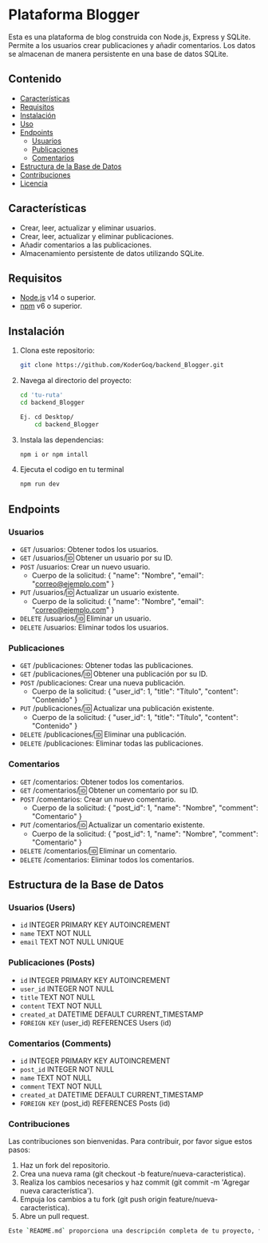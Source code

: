# Plataforma Blogger

Esta es una plataforma de blog construida con Node.js, Express y SQLite. Permite a los usuarios crear publicaciones y añadir comentarios. Los datos se almacenan de manera persistente en una base de datos SQLite.

## Contenido

- [Características](#características)
- [Requisitos](#requisitos)
- [Instalación](#instalación)
- [Uso](#uso)
- [Endpoints](#endpoints)
  - [Usuarios](#usuarios)
  - [Publicaciones](#publicaciones)
  - [Comentarios](#comentarios)
- [Estructura de la Base de Datos](#estructura-de-la-base-de-datos)
- [Contribuciones](#contribuciones)
- [Licencia](#licencia)

## Características

- Crear, leer, actualizar y eliminar usuarios.
- Crear, leer, actualizar y eliminar publicaciones.
- Añadir comentarios a las publicaciones.
- Almacenamiento persistente de datos utilizando SQLite.

## Requisitos

- [Node.js](https://nodejs.org/) v14 o superior.
- [npm](https://www.npmjs.com/) v6 o superior.

## Instalación

1. Clona este repositorio:
   ```sh
   git clone https://github.com/KoderGoq/backend_Blogger.git
   
2. Navega al directorio del proyecto:
    ```sh 
    cd 'tu-ruta'
    cd backend_Blogger
    
    Ej. cd Desktop/
        cd backend_Blogger
   
3. Instala las dependencias:
    ```sh
    npm i or npm intall
    
4. Ejecuta el codigo en tu terminal
    ```sh
    npm run dev


## Endpoints

### Usuarios
- `GET` /usuarios: Obtener todos los usuarios.
- `GET` /usuarios/:id: Obtener un usuario por su ID.
- `POST` /usuarios: Crear un nuevo usuario.
    - Cuerpo de la solicitud: { "name": "Nombre", "email": "correo@ejemplo.com" }
- `PUT` /usuarios/:id: Actualizar un usuario existente.
    - Cuerpo de la solicitud: { "name": "Nombre", "email": "correo@ejemplo.com" }
- `DELETE` /usuarios/:id: Eliminar un usuario.
- `DELETE` /usuarios: Eliminar todos los usuarios.

### Publicaciones
- `GET` /publicaciones: Obtener todas las publicaciones.
- `GET` /publicaciones/:id: Obtener una publicación por su ID.
- `POST` /publicaciones: Crear una nueva publicación.
    - Cuerpo de la solicitud: { "user_id": 1, "title": "Título", "content": "Contenido" }
- `PUT` /publicaciones/:id: Actualizar una publicación existente.
    - Cuerpo de la solicitud: { "user_id": 1, "title": "Título", "content": "Contenido" }
- `DELETE` /publicaciones/:id: Eliminar una publicación.
- `DELETE` /publicaciones: Eliminar todas las publicaciones.

### Comentarios
- `GET` /comentarios: Obtener todos los comentarios.
- `GET` /comentarios/:id: Obtener un comentario por su ID.
- `POST` /comentarios: Crear un nuevo comentario.
    - Cuerpo de la solicitud: { "post_id": 1, "name": "Nombre", "comment": "Comentario" }
- `PUT` /comentarios/:id: Actualizar un comentario existente.
    - Cuerpo de la solicitud: { "post_id": 1, "name": "Nombre", "comment": "Comentario" }
- `DELETE` /comentarios/:id: Eliminar un comentario.
- `DELETE` /comentarios: Eliminar todos los comentarios.

## Estructura de la Base de Datos
### Usuarios (Users)
- `id` INTEGER PRIMARY KEY AUTOINCREMENT
- `name` TEXT NOT NULL
- `email` TEXT NOT NULL UNIQUE

### Publicaciones (Posts)
- `id` INTEGER PRIMARY KEY AUTOINCREMENT
- `user_id` INTEGER NOT NULL
- `title` TEXT NOT NULL
- `content` TEXT NOT NULL
- `created_at` DATETIME DEFAULT CURRENT_TIMESTAMP
- `FOREIGN KEY` (user_id) REFERENCES Users (id)

### Comentarios (Comments)
- `id` INTEGER PRIMARY KEY AUTOINCREMENT
- `post_id` INTEGER NOT NULL
- `name` TEXT NOT NULL
- `comment` TEXT NOT NULL
- `created_at` DATETIME DEFAULT CURRENT_TIMESTAMP
- `FOREIGN KEY` (post_id) REFERENCES Posts (id)

### Contribuciones
Las contribuciones son bienvenidas. Para contribuir, por favor sigue estos pasos:
1. Haz un fork del repositorio.
2. Crea una nueva rama (git checkout -b feature/nueva-caracteristica).
3. Realiza los cambios necesarios y haz commit (git commit -m 'Agregar nueva característica').
4. Empuja los cambios a tu fork (git push origin feature/nueva-caracteristica).
5. Abre un pull request.


```sh
Este `README.md` proporciona una descripción completa de tu proyecto, facilitando la comprensión y el uso del mismo por parte de otros desarrolladores. Puedes ajustarlo según sea necesario para reflejar con precisión tu proyecto y sus funcionalidades.
